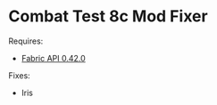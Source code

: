 # Combat Test 8c Mod Fixer

Requires:
- [Fabric API 0.42.0](https://github.com/not-coded/fabric/releases)

Fixes:
- Iris